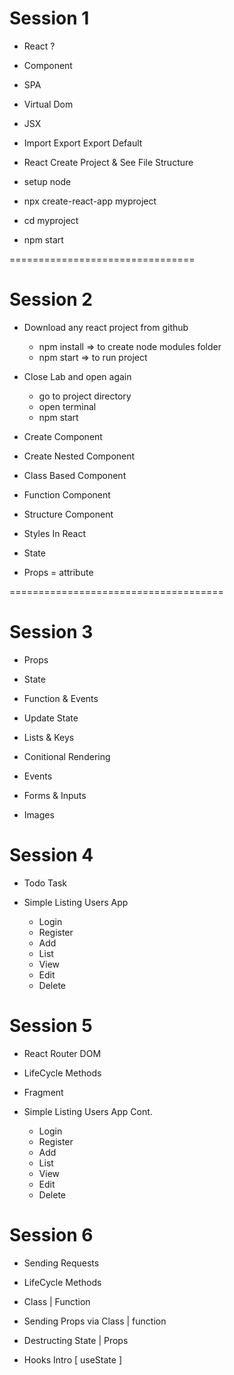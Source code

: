 # Session 1

- React ?

- Component

- SPA

- Virtual Dom

- JSX

- Import Export Export Default

- React Create Project & See File Structure
- setup node
- npx create-react-app myproject
- cd myproject
- npm start

================================

# Session 2

- Download any react project from github

  - npm install => to create node modules folder
  - npm start => to run project

- Close Lab and open again

  - go to project directory
  - open terminal
  - npm start

- Create Component

- Create Nested Component

- Class Based Component

- Function Component

- Structure Component

- Styles In React

- State

- Props = attribute

=====================================

# Session 3

- Props

- State

- Function & Events

- Update State

- Lists & Keys

- Conitional Rendering

- Events

- Forms & Inputs

- Images

# Session 4

- Todo Task

- Simple Listing Users App

  - Login
  - Register
  - Add
  - List
  - View
  - Edit
  - Delete

# Session 5

- React Router DOM

- LifeCycle Methods

- Fragment

- Simple Listing Users App Cont.

  - Login
  - Register
  - Add
  - List
  - View
  - Edit
  - Delete

# Session 6

- Sending Requests

- LifeCycle Methods

- Class | Function

- Sending Props via Class | function

- Destructing State | Props

- Hooks Intro [ useState ]
